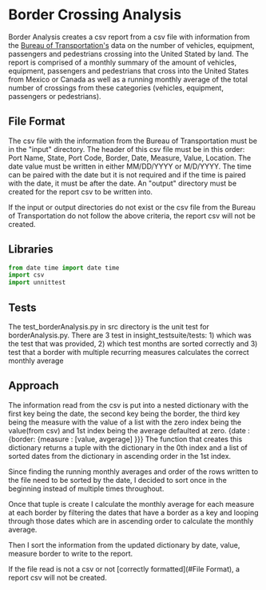 # Border Crossing Analysis
Border Analysis creates a csv report from a csv file with information from the [Bureau of Transportation's](https://data.transportation.gov/Research-and-Statistics/Border-Crossing-Entry-Data/keg4-3bc2) data on the number of vehicles, equipment, passengers and pedestrians crossing into the United Stated by land. The report is comprised of a monthly summary of the amount of vehicles, equipment, passengers and pedestrians that cross into the United States from Mexico or Canada as well as a running monthly average of the total number of crossings from these categories (vehicles, equipment, passengers or pedestrians).

## File Format
The csv file with the information from the Bureau of Transportation must be in the "input" directory. The header of this csv file must be in this order: Port Name, State, Port Code, Border, Date, Measure, Value, Location. 
The date value must be written in either MM/DD/YYYY or M/D/YYYY. The time can be paired with the date but it is not required and if the time is paired with the date, it must be after the date. An "output" directory must be created for the report csv to be written into.

If the input or output directories do not exist or the csv file from the Bureau of Transportation do not follow the above criteria, the report csv will not be created.


## Libraries 
```python
from date time import date time
import csv
import unnittest
```

## Tests
The test_borderAnalysis.py in src directory is the unit test for borderAnalysis.py.
There are 3 test in insight_testsuite/tests: 1) which was the test that was provided, 
2) which test months are sorted correctly and 3) test that a border with multiple recurring measures calculates the correct monthly average 

## Approach

The information read from the csv is put into a nested dictionary with the first key being the date, the second key being the border, the third key being the measure with the value of a list with the zero index being the value(from csv) and 1st index being the average defaulted at zero. {date : {border: {measure : [value, avgerage] }}}
The function that creates this dictionary returns a tuple with the dictionary in the 0th index and a list of sorted dates from the dictionary in ascending order in the 1st index. 

Since finding the running monthly averages and order of the rows written to the file need to be sorted by the date, I decided to sort once in the beginning instead of multiple times throughout.

Once that tuple is create I calculate the monthly average for each measure at each border by filtering the dates that have a border as a key and looping through those dates which are in ascending order to calculate the monthly average.

Then I sort the information from the updated dictionary by date, value, measure border to write to the report.


If the file read is not a csv or not [correctly formatted](#File Format), a report csv will not be created.
